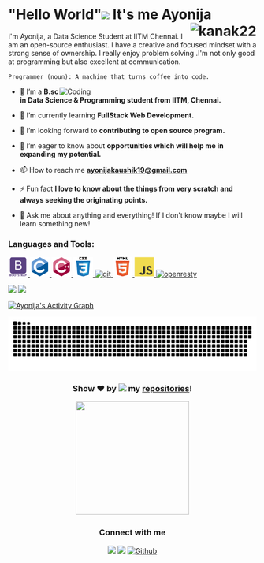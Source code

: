 
<h1>"Hello World"<img src="https://github.com/Riya-Panhotra/Riya-Panhotra/blob/main/image/Developer.gif?raw=true" width="48px"> It's me Ayonija <img align="right" src="https://komarev.com/ghpvc/?username=kanak22&label=Profile%20views&color=0e75b6&style=flat" alt="kanak22" /> </h1>

I'm Ayonija, a Data Science Student at IITM Chennai. I am an open-source enthusiast. I have a creative and focused mindset with a strong sense of ownership. I really enjoy problem solving .I'm not only good at programming but also excellent at communication.

```
Programmer (noun): A machine that turns coffee into code.
```

<img align="right" alt="Coding" width="400" src="https://media2.giphy.com/media/L1R1tvI9svkIWwpVYr/giphy.gif?cid=ecf05e47pzi2rpig0vc8pjusra8hiai1b91zgiywvbubu9vu&rid=giphy.gif">

- 🔭 I’m a **B.sc in Data Science & Programming student from IITM, Chennai.**

- 🌱 I’m currently learning **FullStack Web Development.**

- 👯 I’m looking forward to **contributing to open source program.**

- 🤝 I’m eager to know about **opportunities which will help me in expanding my potential.**

- 📫 How to reach me **ayonijakaushik19@gmail.com**

- ⚡ Fun fact **I love to know about the things from very scratch and always seeking the originating points.**

- 💬 Ask me about anything and everything! If I don't know maybe I will learn something new!

<h3 align="left">Languages and Tools:</h3>
<p align="left"> <a href="https://getbootstrap.com" target="_blank"> <img src="https://raw.githubusercontent.com/devicons/devicon/master/icons/bootstrap/bootstrap-plain-wordmark.svg" alt="bootstrap" width="40" height="40"/> </a> <a href="https://www.cprogramming.com/" target="_blank"> <img src="https://raw.githubusercontent.com/devicons/devicon/master/icons/c/c-original.svg" alt="c" width="40" height="40"/> </a> <a href="https://www.w3schools.com/cpp/" target="_blank"> <img src="https://raw.githubusercontent.com/devicons/devicon/master/icons/cplusplus/cplusplus-original.svg" alt="cplusplus" width="40" height="40"/> </a> <a href="https://www.w3schools.com/css/" target="_blank"> <img src="https://raw.githubusercontent.com/devicons/devicon/master/icons/css3/css3-original-wordmark.svg" alt="css3" width="40" height="40"/> </a> </a> <a href="https://git-scm.com/" target="_blank"> <img src="https://www.vectorlogo.zone/logos/git-scm/git-scm-icon.svg" alt="git" width="40" height="40"/> </a> <a href="https://www.w3.org/html/" target="_blank"> <img src="https://raw.githubusercontent.com/devicons/devicon/master/icons/html5/html5-original-wordmark.svg" alt="html5" width="40" height="40"/> </a> <a href="https://developer.mozilla.org/en-US/docs/Web/JavaScript" target="_blank"> <img src="https://raw.githubusercontent.com/devicons/devicon/master/icons/javascript/javascript-original.svg" alt="javascript" width="40" height="40"/> </a> <a href="https://openresty.org/" target="_blank"> <img src="https://openresty.org/images/logo.png" alt="openresty" width="40" height="40"/> </a> </p>


<p align="left">
  <img width="48%" src="https://github-readme-stats.vercel.app/api?username=ayonijakaushik19&show_icons=true&theme=tokyonight" />
  <img width="48%" src="https://github-readme-streak-stats.herokuapp.com/?user=ayonijakaushik19&theme=tokyonight" />
</p>
<a href="https://github.com/Ayonijakaushik19/Ayonijakaushik19"><img alt=" Ayonija's Activity Graph" src="https://activity-graph.herokuapp.com/graph?username=AyonijaKaushik19&bg_color=1F222E&color=F8D866&line=F85D7F&point=FFFFFF&hide_border=true" /></a>

![𝙶𝚒𝚝𝚑𝚞𝚋 𝙲𝚘𝚗𝚝𝚛𝚒𝚋𝚞𝚝𝚒𝚘𝚗 𝙶𝚛𝚊𝚙𝚑](https://github.com/Ashish2030/Ashish2030/blob/main/github-contribution-grid-snake.svg)


<!-- ![Metrics](https://metrics.lecoq.io/Riya-Panhotra?template=classic&isocalendar=1&languages=1&introduction=1&isocalendar.duration=halfyear&languages.limit=8&languages.sections=most-used&languages.colors=github&languages.threshold=0%25&languages.indepth=false&languages.recent.load=300&languages.recent.days=14&introduction.title=false&config.timezone=Asia%2FCalcutta) -->


<div align="center">
 
### Show ❤️ by  <img src="https://media.giphy.com/media/ObNTw8Uzwy6KQ/giphy.gif" width="26px"> my [repositories](https://github.com/AyonijaKaushik19?tab=repositories)!
<p align="Center" ><img src="https://camo.githubusercontent.com/3b7c592ede97b6138ffd4b1cc1541c2f3b11fd39/687474703a2f2f33312e6d656469612e74756d626c722e636f6d2f31376665613932306666333665663466356238373764353231366137616164392f74756d626c725f6d6f39786a65387a5a34317163626975666f315f313238302e676966" height="230px" width ="230px"></p>

</div>
<h3 align="center">Connect with me</h3>
<p align="center">
  <a href= "https://www.linkedin.com/in/ayonija-k19"><img src="https://img.icons8.com/color/48/000000/linkedin.png" width="6.5%"/></a>
  <a href= "mailto:ayonijakaushik19@gmail.com"><img src="https://img.icons8.com/fluent/48/000000/google-plus.png" width="6.5%"/></a>
  <a href= "https://github.com/ayonijakaushik19"><img src="https://img.icons8.com/fluent/48/000000/github.png" width="6.5%" alt="Github"></a>
</p>

